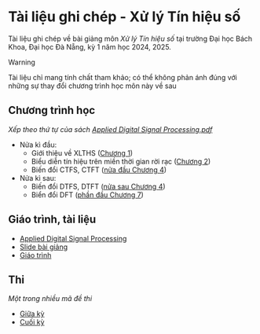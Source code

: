 # Tài liệu ghi chép - Xử lý Tín hiệu số
Tài liệu ghi chép về bài giảng môn *Xử lý Tín hiệu số* tại trường Đại học Bách Khoa, Đại học Đà Nẵng, kỳ 1 năm học 2024, 2025.

> [!WARNING]
> Tài liệu chỉ mang tính chất tham khảo; có thể không phản ánh đúng với những sự thay đổi chương trình học môn này về sau

## Chương trình học
*Xếp theo thứ tự của sách [Applied Digital Signal Processing.pdf](./1.%20Resources/Applied%20Digital%20Signal%20Processing.pdf)*
- Nửa kì đầu: 
	- Giới thiệu về XLTHS ([Chương 1](./1.%20Resources/Applied%20Digital%20Signal%20Processing.pdf#page=19))
	- Biểu diễn tín hiệu trên miền thời gian rời rạc ([Chương 2](./1.%20Resources/Applied%20Digital%20Signal%20Processing.pdf#page=41))
	- Biến đổi CTFS, CTFT ([nửa đầu Chương 4](./1.%20Resources/Applied%20Digital%20Signal%20Processing.pdf#page=152))
- Nửa kì sau:
	- Biến đổi DTFS, DTFT ([nửa sau Chương 4](./1.%20Resources/Applied%20Digital%20Signal%20Processing.pdf#page=175))
	- Biển đổi DFT ([phần đầu Chương 7](./1.%20Resources/Applied%20Digital%20Signal%20Processing.pdf#page=371))

## Giáo trình, tài liệu
- [Applied Digital Signal Processing](./1.%20Resources/Applied%20Digital%20Signal%20Processing.pdf)
- [Slide bài giảng](./Chapter1_INTRODUCTION%20TO%20DSP.pdf)
- [Giáo trình](./Bai%20Giang%20XLTHS.pdf)

## Thi
*Một trong nhiều mã đề thi*
- [Giữa kỳ](Mid-term-test.md)
- [Cuối kỳ](End-term-test.md)